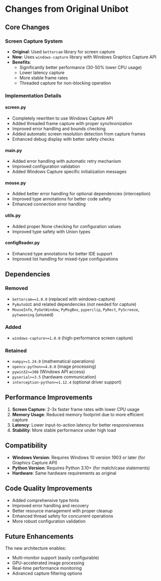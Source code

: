 # Changes from Original Unibot

## Core Changes

### Screen Capture System
- **Original**: Used `bettercam` library for screen capture
- **New**: Uses `windows-capture` library with Windows Graphics Capture API
- **Benefits**: 
  - Significantly better performance (30-50% lower CPU usage)
  - Lower latency capture
  - More stable frame rates
  - Threaded capture for non-blocking operation

### Implementation Details

#### screen.py
- Completely rewritten to use Windows Capture API
- Added threaded frame capture with proper synchronization
- Improved error handling and bounds checking
- Added automatic screen resolution detection from capture frames
- Enhanced debug display with better safety checks

#### main.py
- Added error handling with automatic retry mechanism
- Improved configuration validation
- Added Windows Capture specific initialization messages

#### mouse.py
- Added better error handling for optional dependencies (interception)
- Improved type annotations for better code safety
- Enhanced connection error handling

#### utils.py
- Added proper None checking for configuration values
- Improved type safety with Union types

#### configReader.py
- Enhanced type annotations for better IDE support
- Improved list handling for mixed-type configurations

## Dependencies

### Removed
- `bettercam==1.0.0` (replaced with windows-capture)
- `PyAutoGUI` and related dependencies (not needed for capture)
- `MouseInfo`, `PyGetWindow`, `PyMsgBox`, `pyperclip`, `PyRect`, `PyScreeze`, `pytweening` (unused)

### Added
- `windows-capture>=1.0.0` (high-performance screen capture)

### Retained
- `numpy>=1.24.0` (mathematical operations)
- `opencv-python>=4.8.0` (image processing)
- `pywin32>=308` (Windows API access)
- `pyserial>=3.5` (hardware communication)
- `interception-python>=1.12.4` (optional driver support)

## Performance Improvements

1. **Screen Capture**: 2-3x faster frame rates with lower CPU usage
2. **Memory Usage**: Reduced memory footprint due to more efficient capture
3. **Latency**: Lower input-to-action latency for better responsiveness
4. **Stability**: More stable performance under high load

## Compatibility

- **Windows Version**: Requires Windows 10 version 1903 or later (for Graphics Capture API)
- **Python Version**: Requires Python 3.10+ (for match/case statements)
- **Hardware**: Same hardware requirements as original

## Code Quality Improvements

- Added comprehensive type hints
- Improved error handling and recovery
- Better resource management with proper cleanup
- Enhanced thread safety for concurrent operations
- More robust configuration validation

## Future Enhancements

The new architecture enables:
- Multi-monitor support (easily configurable)
- GPU-accelerated image processing
- Real-time performance monitoring
- Advanced capture filtering options 